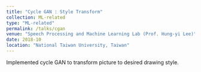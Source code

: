 ```yaml
---
title: "Cycle GAN : Style Transform"
collection: ML-related
type: "ML-related"
permalink: /talks/cgan
venue: "Speech Processing and Machine Learning Lab (Prof. Hung-yi Lee)"
date: 2018-10
location: "National Taiwan University, Taiwan"
---
```


<!-- [More information here]() -->
Implemented cycle GAN to transform picture to desired drawing style.







